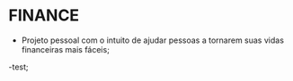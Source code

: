 # FINANCE

- Projeto pessoal com o intuito de ajudar pessoas a tornarem suas vidas financeiras mais fáceis; 

-test;